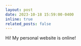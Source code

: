 ```yaml
---
layout: post
date: 2023-10-18 15:59:00-0400
inline: true
related_posts: false
---
```

 
Hi! My personal website is online! 
